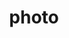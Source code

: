 ---
title: photo
image:
  caption: "Image credit: [**Unsplash**](https://unsplash.com)"
shard: false
featured: true
---